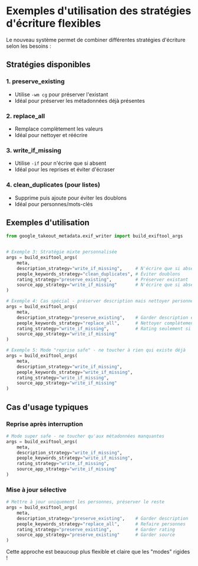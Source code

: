 # Exemples d'utilisation des stratégies d'écriture flexibles

Le nouveau système permet de combiner différentes stratégies d'écriture selon les besoins :

## Stratégies disponibles

### 1. **preserve_existing** 
- Utilise `-wm cg` pour préserver l'existant
- Idéal pour préserver les métadonnées déjà présentes

### 2. **replace_all**
- Remplace complètement les valeurs
- Idéal pour nettoyer et réécrire

### 3. **write_if_missing** 
- Utilise `-if` pour n'écrire que si absent
- Idéal pour les reprises et éviter d'écraser

### 4. **clean_duplicates** (pour listes)
- Supprime puis ajoute pour éviter les doublons
- Idéal pour personnes/mots-clés

## Exemples d'utilisation

```python
from google_takeout_metadata.exif_writer import build_exiftool_args


# Exemple 3: Stratégie mixte personnalisée
args = build_exiftool_args(
    meta,
    description_strategy="write_if_missing",     # N'écrire que si absent
    people_keywords_strategy="clean_duplicates", # Éviter doublons
    rating_strategy="preserve_existing",         # Préserver existant
    source_app_strategy="write_if_missing"       # N'écrire que si absent
)

# Exemple 4: Cas spécial - préserver description mais nettoyer personnes
args = build_exiftool_args(
    meta,
    description_strategy="preserve_existing",    # Garder description existante
    people_keywords_strategy="replace_all",      # Nettoyer complètement personnes
    rating_strategy="write_if_missing",          # Rating seulement si absent
    source_app_strategy="write_if_missing"
)

# Exemple 5: Mode "reprise safe" - ne toucher à rien qui existe déjà
args = build_exiftool_args(
    meta,
    description_strategy="write_if_missing",
    people_keywords_strategy="write_if_missing", 
    rating_strategy="write_if_missing",
    source_app_strategy="write_if_missing"
)
```

## Cas d'usage typiques
### Reprise après interruption
```python
# Mode super safe - ne toucher qu'aux métadonnées manquantes
args = build_exiftool_args(
    meta,
    description_strategy="write_if_missing",
    people_keywords_strategy="write_if_missing",
    rating_strategy="write_if_missing",
    source_app_strategy="write_if_missing"
)
```

### Mise à jour sélective
```python
# Mettre à jour uniquement les personnes, préserver le reste
args = build_exiftool_args(
    meta,
    description_strategy="preserve_existing",    # Garder description
    people_keywords_strategy="replace_all",      # Refaire personnes
    rating_strategy="preserve_existing",         # Garder rating
    source_app_strategy="preserve_existing"      # Garder source
)
```

Cette approche est beaucoup plus flexible et claire que les "modes" rigides !
